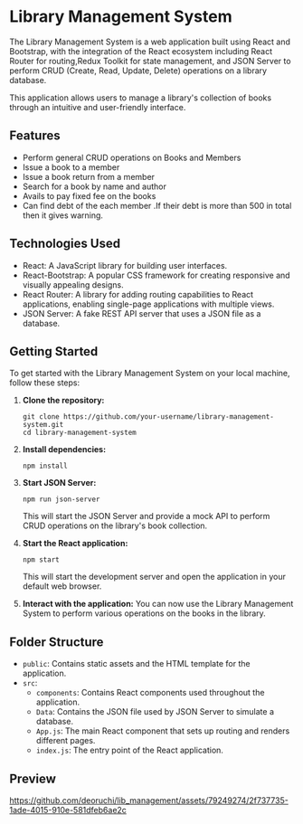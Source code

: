 # Library Management System

The Library Management System is a web application built using React and Bootstrap, with the integration of the React ecosystem including React Router for routing,Redux Toolkit for state management, and JSON Server to perform CRUD (Create, Read, Update, Delete) operations on a library database.

This application allows users to manage a library's collection of books through an intuitive and user-friendly interface.

## Features

- Perform general CRUD operations on Books and Members
- Issue a book to a member
- Issue a book return from a member
- Search for a book by name and author
- Avails to pay fixed fee on the books
- Can find debt of the each member .If their debt is more than 500 in total then it gives warning.

## Technologies Used

- React: A JavaScript library for building user interfaces.
- React-Bootstrap: A popular CSS framework for creating responsive and visually appealing designs.
- React Router: A library for adding routing capabilities to React applications, enabling single-page applications with multiple views.
- JSON Server: A fake REST API server that uses a JSON file as a database.

## Getting Started

To get started with the Library Management System on your local machine, follow these steps:

1. **Clone the repository:**
   ```
   git clone https://github.com/your-username/library-management-system.git
   cd library-management-system
   ```

2. **Install dependencies:**
   ```
   npm install
   ```

3. **Start JSON Server:**
   ```
   npm run json-server
   ```

   This will start the JSON Server and provide a mock API to perform CRUD operations on the library's book collection.

4. **Start the React application:**
   ```
   npm start
   ```

   This will start the development server and open the application in your default web browser.

5. **Interact with the application:**
   You can now use the Library Management System to perform various operations on the books in the library.

## Folder Structure

- `public`: Contains static assets and the HTML template for the application.
- `src`:
  - `components`: Contains React components used throughout the application.
  - `Data`: Contains the JSON file used by JSON Server to simulate a database.
  - `App.js`: The main React component that sets up routing and renders different pages.
  - `index.js`: The entry point of the React application.

## Preview



https://github.com/deoruchi/lib_management/assets/79249274/2f737735-1ade-4015-910e-581dfeb6ae2c






